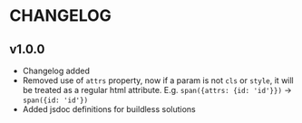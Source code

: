 # CHANGELOG

## v1.0.0

- Changelog added
- Removed use of `attrs` property, now if a param is not `cls` or `style`, it will be treated as a regular html attribute. E.g. `span({attrs: {id: 'id'}})` -> `span({id: 'id'})`
- Added jsdoc definitions for buildless solutions
